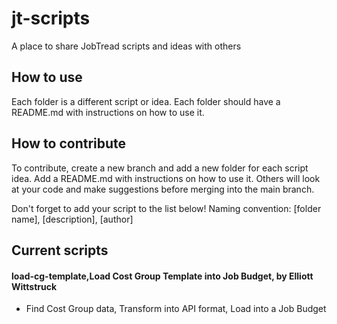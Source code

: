 # jt-scripts
A place to share JobTread scripts and ideas with others

## How to use
Each folder is a different script or idea.
Each folder should have a README.md with instructions on how to use it.

## How to contribute 
To contribute, create a new branch and add a new folder for each script idea.
Add a README.md with instructions on how to use it. Others will look at your code and make suggestions before merging into the main branch. 

Don't forget to add your script to the list below!
Naming convention: [folder name], [description], [author]

## Current scripts
#### load-cg-template,Load Cost Group Template into Job Budget, by Elliott Wittstruck
- Find Cost Group data, Transform into API format, Load into a Job Budget